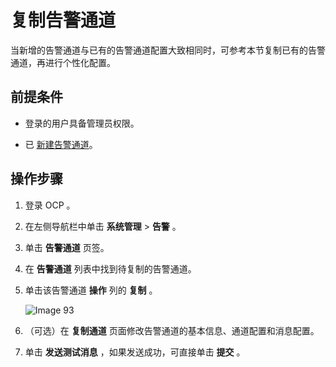 # 复制告警通道

当新增的告警通道与已有的告警通道配置大致相同时，可参考本节复制已有的告警通道，再进行个性化配置。

## 前提条件

* 登录的用户具备管理员权限。

* 已 [新建告警通道](15.create-alarm-channel.md)。

## 操作步骤

1. 登录 OCP 。

2. 在左侧导航栏中单击 **系统管理** \> **告警** 。

3. 单击 **告警通道** 页签。

4. 在 **告警通道** 列表中找到待复制的告警通道。

5. 单击该告警通道 **操作** 列的 **复制** 。

   ![Image 93](https://obbusiness-private.oss-cn-shanghai.aliyuncs.com/doc/img/ocp/401/%E5%A4%8D%E5%88%B6%E5%91%8A%E8%AD%A6%E9%80%9A%E9%81%931.png)

6. （可选）在 **复制通道** 页面修改告警通道的基本信息、通道配置和消息配置。

7. 单击 **发送测试消息** ，如果发送成功，可直接单击 **提交** 。
